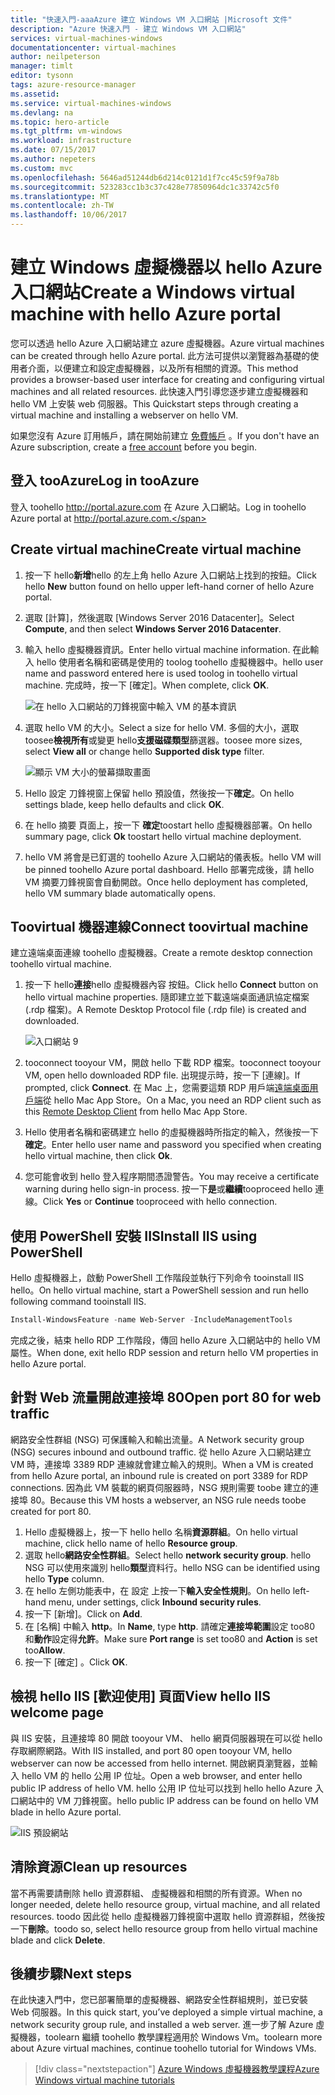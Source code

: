 ```yaml
---
title: "快速入門-aaaAzure 建立 Windows VM 入口網站 |Microsoft 文件"
description: "Azure 快速入門 - 建立 Windows VM 入口網站"
services: virtual-machines-windows
documentationcenter: virtual-machines
author: neilpeterson
manager: timlt
editor: tysonn
tags: azure-resource-manager
ms.assetid: 
ms.service: virtual-machines-windows
ms.devlang: na
ms.topic: hero-article
ms.tgt_pltfrm: vm-windows
ms.workload: infrastructure
ms.date: 07/15/2017
ms.author: nepeters
ms.custom: mvc
ms.openlocfilehash: 5646ad51244db6d214c0121d1f7cc45c59f9a78b
ms.sourcegitcommit: 523283cc1b3c37c428e77850964dc1c33742c5f0
ms.translationtype: MT
ms.contentlocale: zh-TW
ms.lasthandoff: 10/06/2017
---
```

# <a name="create-a-windows-virtual-machine-with-hello-azure-portal"></a><span data-ttu-id="1d35f-103">建立 Windows 虛擬機器以 hello Azure 入口網站</span><span class="sxs-lookup"><span data-stu-id="1d35f-103">Create a Windows virtual machine with hello Azure portal</span></span>

<span data-ttu-id="1d35f-104">您可以透過 hello Azure 入口網站建立 azure 虛擬機器。</span><span class="sxs-lookup"><span data-stu-id="1d35f-104">Azure virtual machines can be created through hello Azure portal.</span></span> <span data-ttu-id="1d35f-105">此方法可提供以瀏覽器為基礎的使用者介面，以便建立和設定虛擬機器，以及所有相關的資源。</span><span class="sxs-lookup"><span data-stu-id="1d35f-105">This method provides a browser-based user interface for creating and configuring virtual machines and all related resources.</span></span> <span data-ttu-id="1d35f-106">此快速入門引導您逐步建立虛擬機器和 hello VM 上安裝 web 伺服器。</span><span class="sxs-lookup"><span data-stu-id="1d35f-106">This Quickstart steps through creating a virtual machine and installing a webserver on hello VM.</span></span>

<span data-ttu-id="1d35f-107">如果您沒有 Azure 訂用帳戶，請在開始前建立 [免費帳戶](https://azure.microsoft.com/free/?WT.mc_id=A261C142F) 。</span><span class="sxs-lookup"><span data-stu-id="1d35f-107">If you don't have an Azure subscription, create a [free account](https://azure.microsoft.com/free/?WT.mc_id=A261C142F) before you begin.</span></span>

## <a name="log-in-tooazure"></a><span data-ttu-id="1d35f-108">登入 tooAzure</span><span class="sxs-lookup"><span data-stu-id="1d35f-108">Log in tooAzure</span></span>

<span data-ttu-id="1d35f-109">登入 toohello http://portal.azure.com 在 Azure 入口網站。</span><span class="sxs-lookup"><span data-stu-id="1d35f-109">Log in toohello Azure portal at http://portal.azure.com.</span></span>

## <a name="create-virtual-machine"></a><span data-ttu-id="1d35f-110">Create virtual machine</span><span class="sxs-lookup"><span data-stu-id="1d35f-110">Create virtual machine</span></span>

1. <span data-ttu-id="1d35f-111">按一下 hello**新增**hello 的左上角 hello Azure 入口網站上找到的按鈕。</span><span class="sxs-lookup"><span data-stu-id="1d35f-111">Click hello **New** button found on hello upper left-hand corner of hello Azure portal.</span></span>

2. <span data-ttu-id="1d35f-112">選取 [計算]，然後選取 [Windows Server 2016 Datacenter]。</span><span class="sxs-lookup"><span data-stu-id="1d35f-112">Select **Compute**, and then select **Windows Server 2016 Datacenter**.</span></span> 

3. <span data-ttu-id="1d35f-113">輸入 hello 虛擬機器資訊。</span><span class="sxs-lookup"><span data-stu-id="1d35f-113">Enter hello virtual machine information.</span></span> <span data-ttu-id="1d35f-114">在此輸入 hello 使用者名稱和密碼是使用的 toolog toohello 虛擬機器中。</span><span class="sxs-lookup"><span data-stu-id="1d35f-114">hello user name and password entered here is used toolog in toohello virtual machine.</span></span> <span data-ttu-id="1d35f-115">完成時，按一下 [確定]。</span><span class="sxs-lookup"><span data-stu-id="1d35f-115">When complete, click **OK**.</span></span>

    ![在 hello 入口網站的刀鋒視窗中輸入 VM 的基本資訊](./media/quick-create-portal/create-windows-vm-portal-basic-blade.png)  

4. <span data-ttu-id="1d35f-117">選取 hello VM 的大小。</span><span class="sxs-lookup"><span data-stu-id="1d35f-117">Select a size for hello VM.</span></span> <span data-ttu-id="1d35f-118">多個的大小，選取 toosee**檢視所有**或變更 hello**支援磁碟類型**篩選器。</span><span class="sxs-lookup"><span data-stu-id="1d35f-118">toosee more sizes, select **View all** or change hello **Supported disk type** filter.</span></span> 

    ![顯示 VM 大小的螢幕擷取畫面](./media/quick-create-portal/create-windows-vm-portal-sizes.png)  

5. <span data-ttu-id="1d35f-120">Hello 設定 刀鋒視窗上保留 hello 預設值，然後按一下**確定**。</span><span class="sxs-lookup"><span data-stu-id="1d35f-120">On hello settings blade, keep hello defaults and click **OK**.</span></span>

6. <span data-ttu-id="1d35f-121">在 hello 摘要 頁面上，按一下 **確定**toostart hello 虛擬機器部署。</span><span class="sxs-lookup"><span data-stu-id="1d35f-121">On hello summary page, click **Ok** toostart hello virtual machine deployment.</span></span>

7. <span data-ttu-id="1d35f-122">hello VM 將會是已釘選的 toohello Azure 入口網站的儀表板。</span><span class="sxs-lookup"><span data-stu-id="1d35f-122">hello VM will be pinned toohello Azure portal dashboard.</span></span> <span data-ttu-id="1d35f-123">Hello 部署完成後，請 hello VM 摘要刀鋒視窗會自動開啟。</span><span class="sxs-lookup"><span data-stu-id="1d35f-123">Once hello deployment has completed, hello VM summary blade automatically opens.</span></span>


## <a name="connect-toovirtual-machine"></a><span data-ttu-id="1d35f-124">Toovirtual 機器連線</span><span class="sxs-lookup"><span data-stu-id="1d35f-124">Connect toovirtual machine</span></span>

<span data-ttu-id="1d35f-125">建立遠端桌面連線 toohello 虛擬機器。</span><span class="sxs-lookup"><span data-stu-id="1d35f-125">Create a remote desktop connection toohello virtual machine.</span></span>

1. <span data-ttu-id="1d35f-126">按一下 hello**連接**hello 虛擬機器內容 按鈕。</span><span class="sxs-lookup"><span data-stu-id="1d35f-126">Click hello **Connect** button on hello virtual machine properties.</span></span> <span data-ttu-id="1d35f-127">隨即建立並下載遠端桌面通訊協定檔案 (.rdp 檔案)。</span><span class="sxs-lookup"><span data-stu-id="1d35f-127">A Remote Desktop Protocol file (.rdp file) is created and downloaded.</span></span>

    ![入口網站 9](./media/quick-create-portal/quick-create-portal/portal-quick-start-9.png) 

2. <span data-ttu-id="1d35f-129">tooconnect tooyour VM，開啟 hello 下載 RDP 檔案。</span><span class="sxs-lookup"><span data-stu-id="1d35f-129">tooconnect tooyour VM, open hello downloaded RDP file.</span></span> <span data-ttu-id="1d35f-130">出現提示時，按一下 [連線]。</span><span class="sxs-lookup"><span data-stu-id="1d35f-130">If prompted, click **Connect**.</span></span> <span data-ttu-id="1d35f-131">在 Mac 上，您需要這類 RDP 用戶端[遠端桌面用戶端](https://itunes.apple.com/us/app/microsoft-remote-desktop/id715768417?mt=12)從 hello Mac App Store。</span><span class="sxs-lookup"><span data-stu-id="1d35f-131">On a Mac, you need an RDP client such as this [Remote Desktop Client](https://itunes.apple.com/us/app/microsoft-remote-desktop/id715768417?mt=12) from hello Mac App Store.</span></span>

3. <span data-ttu-id="1d35f-132">Hello 使用者名稱和密碼建立 hello 的虛擬機器時所指定的輸入，然後按一下 **確定**。</span><span class="sxs-lookup"><span data-stu-id="1d35f-132">Enter hello user name and password you specified when creating hello virtual machine, then click **Ok**.</span></span>

4. <span data-ttu-id="1d35f-133">您可能會收到 hello 登入程序期間憑證警告。</span><span class="sxs-lookup"><span data-stu-id="1d35f-133">You may receive a certificate warning during hello sign-in process.</span></span> <span data-ttu-id="1d35f-134">按一下**是**或**繼續**tooproceed hello 連線。</span><span class="sxs-lookup"><span data-stu-id="1d35f-134">Click **Yes** or **Continue** tooproceed with hello connection.</span></span>


## <a name="install-iis-using-powershell"></a><span data-ttu-id="1d35f-135">使用 PowerShell 安裝 IIS</span><span class="sxs-lookup"><span data-stu-id="1d35f-135">Install IIS using PowerShell</span></span>

<span data-ttu-id="1d35f-136">Hello 虛擬機器上，啟動 PowerShell 工作階段並執行下列命令 tooinstall IIS hello。</span><span class="sxs-lookup"><span data-stu-id="1d35f-136">On hello virtual machine, start a PowerShell session and run hello following command tooinstall IIS.</span></span>

```powershell
Install-WindowsFeature -name Web-Server -IncludeManagementTools
```

<span data-ttu-id="1d35f-137">完成之後，結束 hello RDP 工作階段，傳回 hello Azure 入口網站中的 hello VM 屬性。</span><span class="sxs-lookup"><span data-stu-id="1d35f-137">When done, exit hello RDP session and return hello VM properties in hello Azure portal.</span></span>

## <a name="open-port-80-for-web-traffic"></a><span data-ttu-id="1d35f-138">針對 Web 流量開啟連接埠 80</span><span class="sxs-lookup"><span data-stu-id="1d35f-138">Open port 80 for web traffic</span></span> 

<span data-ttu-id="1d35f-139">網路安全性群組 (NSG) 可保護輸入和輸出流量。</span><span class="sxs-lookup"><span data-stu-id="1d35f-139">A Network security group (NSG) secures inbound and outbound traffic.</span></span> <span data-ttu-id="1d35f-140">從 hello Azure 入口網站建立 VM 時，連接埠 3389 RDP 連線就會建立輸入的規則。</span><span class="sxs-lookup"><span data-stu-id="1d35f-140">When a VM is created from hello Azure portal, an inbound rule is created on port 3389 for RDP connections.</span></span> <span data-ttu-id="1d35f-141">因為此 VM 裝載的網頁伺服器時，NSG 規則需要 toobe 建立的連接埠 80。</span><span class="sxs-lookup"><span data-stu-id="1d35f-141">Because this VM hosts a webserver, an NSG rule needs toobe created for port 80.</span></span>

1. <span data-ttu-id="1d35f-142">Hello 虛擬機器上，按一下 hello hello 名稱**資源群組**。</span><span class="sxs-lookup"><span data-stu-id="1d35f-142">On hello virtual machine, click hello name of hello **Resource group**.</span></span>
2. <span data-ttu-id="1d35f-143">選取 hello**網路安全性群組**。</span><span class="sxs-lookup"><span data-stu-id="1d35f-143">Select hello **network security group**.</span></span> <span data-ttu-id="1d35f-144">hello NSG 可以使用來識別 hello**類型**資料行。</span><span class="sxs-lookup"><span data-stu-id="1d35f-144">hello NSG can be identified using hello **Type** column.</span></span> 
3. <span data-ttu-id="1d35f-145">在 hello 左側功能表中，在 設定 上按一下**輸入安全性規則**。</span><span class="sxs-lookup"><span data-stu-id="1d35f-145">On hello left-hand menu, under settings, click **Inbound security rules**.</span></span>
4. <span data-ttu-id="1d35f-146">按一下 [新增]。</span><span class="sxs-lookup"><span data-stu-id="1d35f-146">Click on **Add**.</span></span>
5. <span data-ttu-id="1d35f-147">在 [名稱] 中輸入 **http**。</span><span class="sxs-lookup"><span data-stu-id="1d35f-147">In **Name**, type **http**.</span></span> <span data-ttu-id="1d35f-148">請確定**連接埠範圍**設定 too80 和**動作**設定得**允許**。</span><span class="sxs-lookup"><span data-stu-id="1d35f-148">Make sure **Port range** is set too80 and **Action** is set too**Allow**.</span></span> 
6. <span data-ttu-id="1d35f-149">按一下 [確定] 。</span><span class="sxs-lookup"><span data-stu-id="1d35f-149">Click **OK**.</span></span>


## <a name="view-hello-iis-welcome-page"></a><span data-ttu-id="1d35f-150">檢視 hello IIS [歡迎使用] 頁面</span><span class="sxs-lookup"><span data-stu-id="1d35f-150">View hello IIS welcome page</span></span>

<span data-ttu-id="1d35f-151">與 IIS 安裝，且連接埠 80 開啟 tooyour VM、 hello 網頁伺服器現在可以從 hello 存取網際網路。</span><span class="sxs-lookup"><span data-stu-id="1d35f-151">With IIS installed, and port 80 open tooyour VM, hello webserver can now be accessed from hello internet.</span></span> <span data-ttu-id="1d35f-152">開啟網頁瀏覽器，並輸入 hello VM 的 hello 公用 IP 位址。</span><span class="sxs-lookup"><span data-stu-id="1d35f-152">Open a web browser, and enter hello public IP address of hello VM.</span></span> <span data-ttu-id="1d35f-153">hello 公用 IP 位址可以找到 hello hello Azure 入口網站中的 VM 刀鋒視窗。</span><span class="sxs-lookup"><span data-stu-id="1d35f-153">hello public IP address can be found on hello VM blade in hello Azure portal.</span></span>

![IIS 預設網站](./media/quick-create-powershell/default-iis-website.png) 

## <a name="clean-up-resources"></a><span data-ttu-id="1d35f-155">清除資源</span><span class="sxs-lookup"><span data-stu-id="1d35f-155">Clean up resources</span></span>

<span data-ttu-id="1d35f-156">當不再需要請刪除 hello 資源群組、 虛擬機器和相關的所有資源。</span><span class="sxs-lookup"><span data-stu-id="1d35f-156">When no longer needed, delete hello resource group, virtual machine, and all related resources.</span></span> <span data-ttu-id="1d35f-157">toodo 因此從 hello 虛擬機器刀鋒視窗中選取 hello 資源群組，然後按一下**刪除**。</span><span class="sxs-lookup"><span data-stu-id="1d35f-157">toodo so, select hello resource group from hello virtual machine blade and click **Delete**.</span></span>

## <a name="next-steps"></a><span data-ttu-id="1d35f-158">後續步驟</span><span class="sxs-lookup"><span data-stu-id="1d35f-158">Next steps</span></span>

<span data-ttu-id="1d35f-159">在此快速入門中，您已部署簡單的虛擬機器、網路安全性群組規則，並已安裝 Web 伺服器。</span><span class="sxs-lookup"><span data-stu-id="1d35f-159">In this quick start, you’ve deployed a simple virtual machine, a network security group rule, and installed a web server.</span></span> <span data-ttu-id="1d35f-160">進一步了解 Azure 虛擬機器，toolearn 繼續 toohello 教學課程適用於 Windows Vm。</span><span class="sxs-lookup"><span data-stu-id="1d35f-160">toolearn more about Azure virtual machines, continue toohello tutorial for Windows VMs.</span></span>

> [!div class="nextstepaction"]
> [<span data-ttu-id="1d35f-161">Azure Windows 虛擬機器教學課程</span><span class="sxs-lookup"><span data-stu-id="1d35f-161">Azure Windows virtual machine tutorials</span></span>](./tutorial-manage-vm.md)
